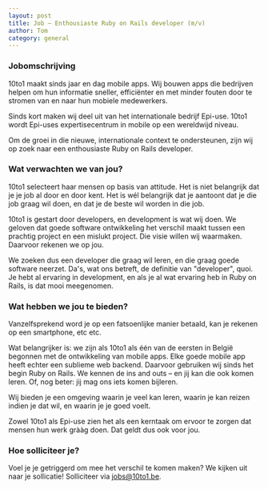 ```yaml
---
layout: post
title: Job – Enthousiaste Ruby on Rails developer (m/v)
author: Tom
category: general
---
```


### Jobomschrijving
10to1 maakt sinds jaar en dag mobile apps. Wij bouwen apps die bedrijven helpen om hun informatie sneller, efficiënter en met minder fouten door te stromen van en naar hun mobiele medewerkers.

Sinds kort maken wij deel uit van het internationale bedrijf Epi-use. 10to1 wordt Epi-uses expertisecentrum in mobile op een wereldwijd niveau.

Om de groei in die nieuwe, internationale context te ondersteunen, zijn wij op zoek naar een enthousiaste Ruby on Rails developer.

### Wat verwachten we van jou?

10to1 selecteert haar mensen op basis van attitude. Het is niet belangrijk dat je je job al door en door kent. Het is wél belangrijk dat je aantoont dat je die job graag wil doen, en dat je de beste wil worden in die job.

10to1 is gestart door developers, en development is wat wij doen. We geloven dat goede software ontwikkeling het verschil maakt tussen een prachtig project en een mislukt project. Die visie willen wij waarmaken. Daarvoor rekenen we op jou.

We zoeken dus een developer die graag wil leren, en die graag goede software neerzet. Da's, wat ons betreft, de definitie van "developer", quoi. Je hebt al ervaring in development, en als je al wat ervaring heb in Ruby on Rails, is dat mooi meegenomen.

### Wat hebben we jou te bieden?

Vanzelfsprekend word je op een fatsoenlijke manier betaald, kan je rekenen op een smartphone, etc etc.

Wat belangrijker is: we zijn als 10to1 als één van de eersten in België begonnen met de ontwikkeling van mobile apps. Elke goede mobile app heeft echter een sublieme web backend. Daarvoor gebruiken wij sinds het begin Ruby on Rails. We kennen de ins and outs – en jij kan die ook komen leren. Of, nog beter: jij mag ons iets komen bijleren.

Wij bieden je een omgeving waarin je veel kan leren, waarin je kan reizen indien je dat wil, en waarin je je goed voelt.

Zowel 10to1 als Epi-use zien het als een kerntaak om ervoor te zorgen dat mensen hun werk grààg doen. Dat geldt dus ook voor jou.


### Hoe solliciteer je?
Voel je je getriggerd om mee het verschil te komen maken? We kijken uit naar je sollicatie! Solliciteer via <a href='mailto:jobs@10to1.be'>jobs@10to1.be</a>.
